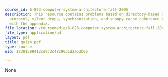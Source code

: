 ```yaml
---
course_id: 6-823-computer-system-architecture-fall-2005
description: This resource contains problems based on directory-based cache coherence
  protocol, silent drops, synchronization, and snoopy cache coherence protocol along
  with the appendix.
file_location: /coursemedia/6-823-computer-system-architecture-fall-2005/18301588412ce9c3c48c9031d2a53b0b_quiz4.pdf
file_type: application/pdf
layout: pdf
title: quiz4.pdf
type: course
uid: 18301588412ce9c3c48c9031d2a53b0b

---
```

None